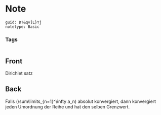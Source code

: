 # Note
```
guid: D?&qv]L}Yj
notetype: Basic
```

### Tags
```
```

## Front
Dirichlet satz

## Back
Falls \(\sum\limits_{n=1}^\infty a_n\) absolut konvergiert, dann konvergiert jeden Umordnung der Reihe und hat den selben Grenzwert.

